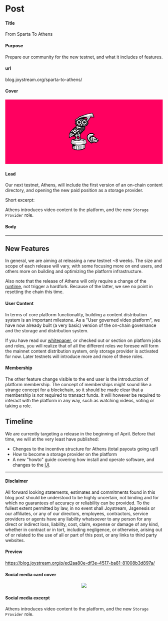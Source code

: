 # Post

#### Title

From Sparta To Athens

#### Purpose

Prepare our community for the new testnet, and what it includes of features.

#### url

blog.joystream.org/sparta-to-athens/

#### Cover

<p align="center"><img src="sparta-to-athens-cover.png"></p>

#### Lead

Our next testnet, Athens, will include the first version of an on-chain content directory, and opening the new paid position as a storage provider.

Short excerpt:

Athens introduces video content to the platform, and the new `Storage Provider` role.

#### Body
---
New Features
------------

In general, we are aiming at releasing a new testnet ~8 weeks. The size and scope of each release will vary, with some focusing more on end users, and others more on building and optimizing the platform infrastructure.

Also note that the release of Athens will only require a change of the [runtime](https://blog.joystream.org/upgrades/), not trigger a hardfork. Because of the latter, we see no point in resetting the chain this time.

#### User Content

In terms of core platform functionality, building a content distribution system is an important milestone. As a "User governed video platform", we have now already built (a very basic) version of the on-chain governance and the storage and distribution system.

If you have read our [whitepaper](https://github.com/Joystream/whitepaper/blob/master/paper.pdf), or checked out or section on platform jobs and roles, you will realize that of all the different roles we foresee will form the mainnet content distribution system, only storage provider is activated for now. Later testnets will introduce more and more of these roles.

#### Membership

The other feature change visible to the end user is the introduction of platform membership. The concept of memberships might sound like a strange concept for a blockchain, so it should be made clear that a membership is *not* required to transact funds. It will however be required to interact with the platform in any way, such as watching videos, voting or taking a role.

Timeline
--------

We are currently targeting a release in the beginning of April. Before that time, we will at the very least have published:

-   Chenges to the incentive structure for Athens (total payouts going up!)
-   How to become a storage provider on the platform
-   A new "howto" guide covering how install and operate software, and changes to the [UI](https://sparta.joystream.org/apps/#/accounts).

---

#### Disclaimer

All forward looking statements, estimates and commitments found in this blog post should be understood to be highly uncertain, not binding and for which no guarantees of accuracy or reliability can be provided. To the fullest extent permitted by law, in no event shall Joystream, Jsgenesis or our affiliates, or any of our directors, employees, contractors,  service providers or agents have any liability whatsoever to any person  for any direct or indirect loss, liability, cost, claim, expense or  damage of any kind, whether in contract or in tort, including negligence, or otherwise, arising out of or related to the use of all or  part of this post, or any links to third party websites.

#### Preview

https://blog.joystream.org/p/ed2aa80e-df3e-4517-ba81-81008b3d897a/

#### Social media card cover

<p align="center"><img src="sparta-to-athens-twitter-cover.png"></p>

#### Social media excerpt

Athens introduces video content to the platform, and the new `Storage Provider` role.
